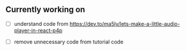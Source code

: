 ## Currently working on
- [ ] understand code from https://dev.to/ma5ly/lets-make-a-little-audio-player-in-react-p4p  
- [ ] remove unnecessary code from tutorial code

